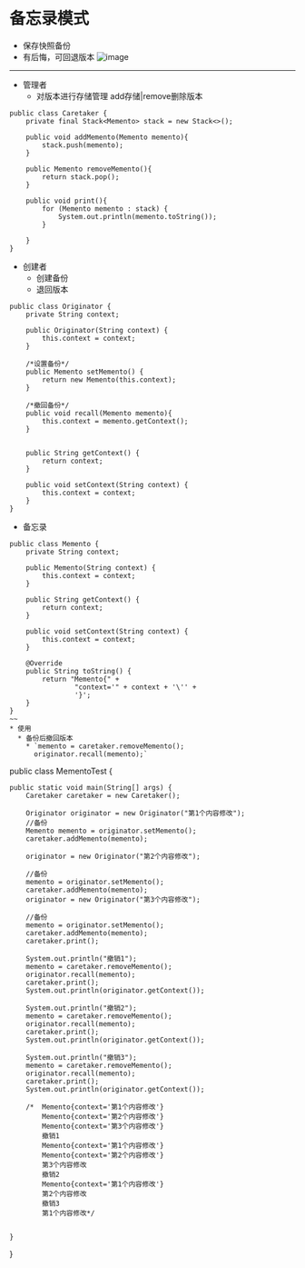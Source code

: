 # 备忘录模式
* 保存快照备份
* 有后悔，可回退版本
![image](https://user-images.githubusercontent.com/64847551/224550386-6d579445-fe35-45d8-b96a-d40d695ed63a.png)

---

* 管理者
  * 对版本进行存储管理 add存储|remove删除版本
~~~
public class Caretaker {
    private final Stack<Memento> stack = new Stack<>();

    public void addMemento(Memento memento){
        stack.push(memento);
    }

    public Memento removeMemento(){
        return stack.pop();
    }

    public void print(){
        for (Memento memento : stack) {
            System.out.println(memento.toString());
        }

    }
}
~~~

* 创建者
  * 创建备份
  * 退回版本
~~~
public class Originator {
    private String context;

    public Originator(String context) {
        this.context = context;
    }

    /*设置备份*/
    public Memento setMemento() {
        return new Memento(this.context);
    }

    /*撤回备份*/
    public void recall(Memento memento){
        this.context = memento.getContext();
    }


    public String getContext() {
        return context;
    }

    public void setContext(String context) {
        this.context = context;
    }
}
~~~

* 备忘录
~~~
public class Memento {
    private String context;

    public Memento(String context) {
        this.context = context;
    }

    public String getContext() {
        return context;
    }

    public void setContext(String context) {
        this.context = context;
    }

    @Override
    public String toString() {
        return "Memento{" +
                "context='" + context + '\'' +
                '}';
    }
}
~~
* 使用
  * 备份后撤回版本
    * `memento = caretaker.removeMemento();
      originator.recall(memento);`
~~~
public class MementoTest {

    public static void main(String[] args) {
        Caretaker caretaker = new Caretaker();

        Originator originator = new Originator("第1个内容修改");
        //备份
        Memento memento = originator.setMemento();
        caretaker.addMemento(memento);

        originator = new Originator("第2个内容修改");

        //备份
        memento = originator.setMemento();
        caretaker.addMemento(memento);
        originator = new Originator("第3个内容修改");

        //备份
        memento = originator.setMemento();
        caretaker.addMemento(memento);
        caretaker.print();

        System.out.println("撤销1");
        memento = caretaker.removeMemento();
        originator.recall(memento);
        caretaker.print();
        System.out.println(originator.getContext());

        System.out.println("撤销2");
        memento = caretaker.removeMemento();
        originator.recall(memento);
        caretaker.print();
        System.out.println(originator.getContext());

        System.out.println("撤销3");
        memento = caretaker.removeMemento();
        originator.recall(memento);
        caretaker.print();
        System.out.println(originator.getContext());

        /*  Memento{context='第1个内容修改'}
            Memento{context='第2个内容修改'}
            Memento{context='第3个内容修改'}
            撤销1
            Memento{context='第1个内容修改'}
            Memento{context='第2个内容修改'}
            第3个内容修改
            撤销2
            Memento{context='第1个内容修改'}
            第2个内容修改
            撤销3
            第1个内容修改*/


    }
}
~~~
